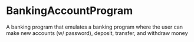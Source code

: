 # BankingAccountProgram
A banking program that emulates a banking program where the user can make new accounts (w/ password), deposit, transfer, and withdraw money
